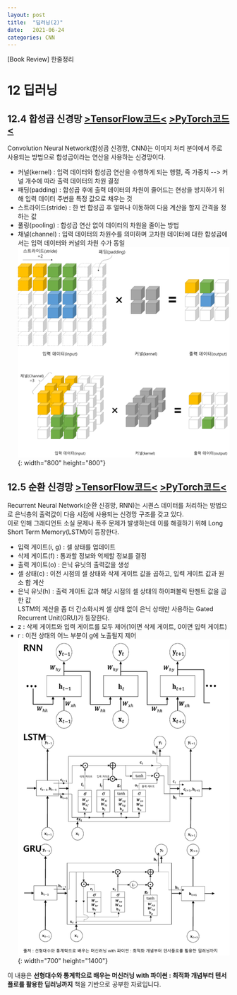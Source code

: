 ```yaml
---
layout: post
title:  "딥러닝(2)"
date:   2021-06-24
categories: CNN
---
```

[Book Review] 한줄정리

# 12 딥러닝

## 12.4 합성곱 신경망 [>TensorFlow코드<](https://github.com/mmminji/Machine-Learning/blob/master/12.4.TensorFlowCNN.py)  [>PyTorch코드<](https://github.com/mmminji/Machine-Learning/blob/master/12.4.PyTorchCNN.py)
Convolution Neural Network(합성곱 신경망, CNN)는 이미지 처리 분야에서 주로 사용되는 방법으로 합성곱이라는 연산을 사용하는 신경망이다.
- 커널(kernel) : 입력 데이터와 합성곱 연산을 수행하게 되는 행렬, 즉 가중치 --> 커널 개수에 따라 출력 데이터의 차원 결정
- 패딩(padding) : 합성곱 후에 출력 데이터의 차원이 줄어드는 현상을 방지하기 위해 입력 데이터 주변을 특정 값으로 채우는 것
- 스트라이드(stride) : 한 번 합성곱 후 얼마나 이동하여 다음 계산을 할지 간격을 정하는 값
- 풀링(pooling) : 합성곱 연산 없이 데이터의 차원을 줄이는 방법
- 채널(channel) : 입력 데이터의 차원수를 의미하며 고차원 데이터에 대한 합성곱에서는 입력 데이터와 커널의 차원 수가 동일
![](https://github.com/mmminji/mmminji.github.io/blob/main/assets/post_pics/12.4-CNN.png?raw=true){: width="800" height="800"}

## 12.5 순환 신경망 [>TensorFlow코드<](https://github.com/mmminji/Machine-Learning/blob/master/12.5.TensorFlowLSTM.py)  [>PyTorch코드<](https://github.com/mmminji/Machine-Learning/blob/master/12.5.PyTorchGRU.py)
Recurrent Neural Network(순환 신경망, RNN)는 시퀀스 데이터를 처리하는 방법으로 은닉층의 출력값이 다음 시점에 사용되는 신경망 구조를 갖고 있다.  
이로 인해 그래디언트 소실 문제나 폭주 문제가 발생하는데 이를 해결하기 위해 Long Short Term Memory(LSTM)이 등장한다.
- 입력 게이트(i, g) : 셀 상태를 업데이트
- 삭제 게이트(f) : 통과할 정보와 억제할 정보를 결정
- 출력 게이트(o) : 은닉 유닛의 출력값을 생성
- 셀 상태(c) : 이전 시점의 셀 상태와 삭제 게이트 값을 곱하고, 입력 게이트 값과 원소 합 계산
- 은닉 유닛(h) : 출력 게이트 값과 해당 시점의 셀 상태의 하이퍼볼릭 탄젠트 값을 곱한 값  
LSTM의 계산을 좀 더 간소화시켜 셀 상태 없이 은닉 상태만 사용하는 Gated Recurrent Unit(GRU)가 등장한다.
- z : 삭제 게이트와 입력 게이트를 모두 제어(1이면 삭제 게이트, 0이면 입력 게이트)
- r : 이전 상태의 어느 부분이 g에 노출될지 제어
![](https://github.com/mmminji/mmminji.github.io/blob/main/assets/post_pics/12.5-RNN.png?raw=true){: width="700" height="1400"}


이 내용은 **선형대수와 통계학으로 배우는 머신러닝 with 파이썬 : 최적화 개념부터 텐서플로를 활용한 딥러닝까지** 책을 기반으로 공부한 자료입니다.
